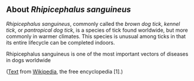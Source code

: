 About *Rhipicephalus sanguineus*
-------------------------

_Rhipicephalus sanguineus_, commonly called the *brown dog tick*, *kennel tick*, or *pantropical dog tick*, is a species of tick found worldwide, but more commonly in warmer climates. This species is unusual among ticks in that its entire lifecycle can be completed indoors.

Rhipicephalus sanguineus is one of the most important vectors of diseases in dogs worldwide

([Text](https://en.wikipedia.org/wiki/Rhipicephalus_sanguineus) from
[Wikipedia](https://en.wikipedia.org/), the free encyclopedia [1].)
